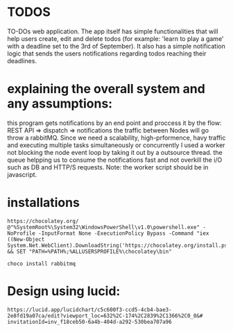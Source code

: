 # TODOS
TO-DOs web application. The app itself has simple functionalities that will help users create, edit and delete todos (for example: 'learn to play a game' with a deadline set to the 3rd of September). It also has a simple notification logic that sends the users notifications regarding todos reaching their deadlines.

# explaining the overall system and any assumptions:
this program gets notifications by an end point and proccess it by the flow: REST API => dispatch => notifications
the traffic between Nodes will go throw a rabbitMQ.
Since we need a scalability, high-prformence, havy traffic and executing multiple tasks simultaneously or concurrently I used a worker not blocking the node event loop by taking it out by a outsource thread.
the queue helpping us to consume the notifications fast and not overkill the i/O such as DB and HTTP/S requests.
Note: the worker script should be in javascript.

# installations
```
https://chocolatey.org/
@"%SystemRoot%\System32\WindowsPowerShell\v1.0\powershell.exe" -NoProfile -InputFormat None -ExecutionPolicy Bypass -Command "iex ((New-Object System.Net.WebClient).DownloadString('https://chocolatey.org/install.ps1'))" && SET "PATH=%PATH%;%ALLUSERSPROFILE%\chocolatey\bin"
```

```
choco install rabbitmq
```

# Design using lucid:
```
https://lucid.app/lucidchart/c5c600f3-ccd5-4cb4-bae3-2e8fd19a07ca/edit?viewport_loc=632%2C-174%2C2839%2C1366%2C0_0&# invitationId=inv_f18ceb50-6a4b-404d-a292-530bea707a96
```














